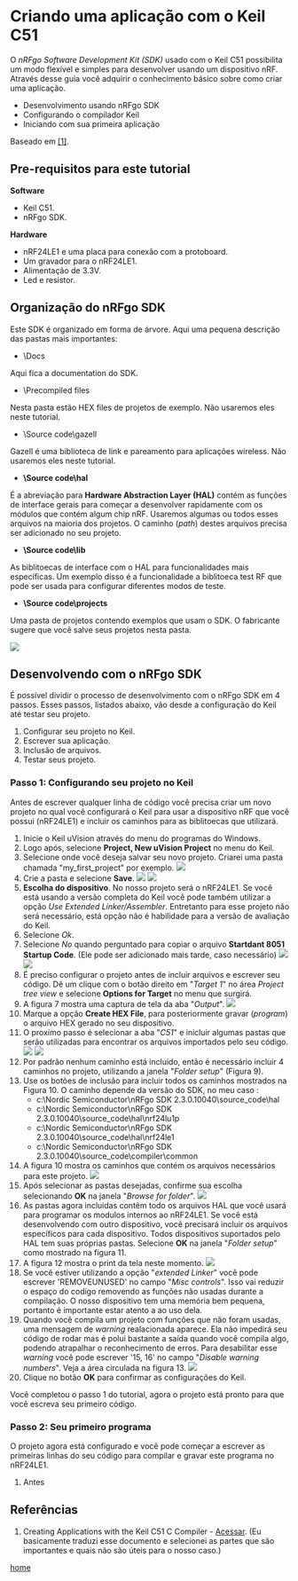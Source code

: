 # Criando uma aplicação com o Keil C51

O *nRFgo Software Development Kit (SDK)* usado com o Keil C51 possibilita um modo flexível e simples para desenvolver usando um dispositivo nRF. Através desse guia você adquirir o conhecimento básico sobre como criar uma aplicação.

* Desenvolvimento usando nRFgo SDK
* Configurando o compilador Keil
* Iniciando com sua primeira aplicação

Baseado em  [[1]](http://www.nordicsemi.com/eng/nordic/download_resource/10885/7/38349113/1515).

## Pre-requisitos para este tutorial

**Software**
* Keil C51.
* nRFgo SDK.

**Hardware**
* nRF24LE1 e uma placa para conexão com a protoboard.
* Um gravador para o nRF24LE1.
* Alimentação de 3.3V.
* Led e resistor.

## Organização do nRFgo SDK
Este SDK é organizado em forma de árvore. Aqui uma pequena descrição das pastas mais importantes:

* \\Docs

Aqui fica a documentation do SDK.

* \\Precompiled files

Nesta pasta estão HEX files de projetos de exemplo. Não usaremos eles neste tutorial.

* \\Source code\\gazell

Gazell é uma biblioteca de link e pareamento para aplicações wireless. Não usaremos eles neste tutorial.

* **\\Source code\\hal**

É a abreviação para **Hardware Abstraction Layer (HAL)** contém as funções de interface gerais para começar a desenvolver rapidamente com os módulos que contém algum chip nRF. Usaremos algumas ou todos esses arquivos na maioria dos projetos. O caminho (*path*) destes arquivos precisa ser adicionado no seu projeto.

* **\\Source code\\lib**

As biblitoecas de interface com o HAL para funcionalidades mais específicas. Um exemplo disso é a funcionalidade a biblitoeca test RF que pode ser usada para configurar diferentes modos de teste.

* **\\Source code\\projects**

Uma pasta de projetos contendo exemplos que usam o SDK. O fabricante sugere que você salve seus projetos nesta pasta.

![](../img/basico/folders.jpg)

## Desenvolvendo com o nRFgo SDK

É possível dividir o processo de desenvolvimento com o nRFgo SDK em 4 passos. Esses passos, listados abaixo, vão desde a configuração do Keil até testar seu projeto.

1. Configurar seu projeto no Keil.
2. Escrever sua aplicação.
3. Inclusão de arquivos.
4. Testar seus projeto.

### Passo 1: Configurando seu projeto no Keil

Antes de escrever qualquer linha de código você precisa criar um novo projeto no qual você configurará o Keil para usar a dispositivo nRF que você possui (nRF24LE1) e incluir os caminhos para as biblitoecas que utilizará.

1. Inicie o Keil uVision através do menu do programas do Windows.
2. Logo após, selecione **Project, New uVision Project** no menu do Keil.
3. Selecione onde você deseja salvar seu novo projeto. Criarei uma pasta chamada "my_first_project" por exemplo.
![](../img/basico/create_new_project.jpg)
4. Crie a pasta e selecione **Save**.
![](../img/basico/naming_the_project.jpg)
![](../img/basico/selectiong_the_correct_device.jpg)
5. **Escolha do dispositivo**. No nosso projeto será o nRF24LE1. Se você está usando a versão completa do Keil você pode também utilizar a opção *Use Extended Linker/Assembler*. Entretanto para esse projeto não será necessário, está opção não é habilidade para a versão de avaliação do Keil.
6. Selecione *Ok*.
7. Selecione *No* quando perguntado para copiar o arquivo **Startdant 8051 Startup Code**. (Ele pode ser adicionado mais tarde, caso necessário)
![](../img/basico/dialog_box.jpg)
![](../img/basico/main_window.jpg)
8. É preciso configurar o projeto antes de incluir arquivos e escrever seu código. Dê um clique com o botão direito em "*Target 1*" no área *Project tree view* e selecione **Options for Target** no menu que surgirá.
9. A figura 7 mostra uma captura de tela da aba "*Output*".
![](../img/basico/check_create_hex_file.jpg)
10. Marque a opção **Create HEX File**, para posteriormente gravar (*program*) o arquivo HEX gerado no seu dispositivo.
11. O proxímo passo é selecionar a aba "*C51*" e inicluir algumas pastas que serão utilizadas para encontrar os arquivos importados pelo seu código.
![](../img/basico/selecting_to_include_paths.jpg)
![](../img/basico/selecting_folders_to_include.jpg)
12. Por padrão nenhum caminho está incluido, então é necessário incluir 4 caminhos no projeto, utilizando a janela "*Folder setup*" (Figura 9).
13. Use os botões de inclusão para incluir todos os caminhos mostrados na Figura 10.
O caminho depende da versão do SDK, no meu caso :
    * c:\\Nordic Semiconductor\\nRFgo SDK 2.3.0.10040\\source_code\\hal
    * c:\\Nordic Semiconductor\\nRFgo SDK 2.3.0.10040\\source_code\\hal\\nrf24lu1p
    * c:\\Nordic Semiconductor\\nRFgo SDK 2.3.0.10040\\source_code\\hal\\nrf24le1
    * c:\\Nordic Semiconductor\\nRFgo SDK 2.3.0.10040\\source_code\\compiler\\common
14. A figura 10 mostra os caminhos que contém os arquivos necessários para este projeto.
![](../img/basico/figure_10.jpg)
15. Após selecionar as pastas desejadas, confirme sua escolha selecionando **OK** na janela "*Browse for folder*".
![](../img/basico/figure_11.jpg)
16. As pastas agora incluidas contêm todo os arquivos HAL que você usará para programar os modulos internos ao nRF24LE1. Se você está desenvolvendo com outro dispositivo, você precisará incluir os arquivos específicos para cada dispositivo. Todos dispositivos suportados pelo HAL tem suas próprias pastas. Selecione **OK** na janela "*Folder setup*" como mostrado na figura 11.
17. A figura 12 mostra o print da tela neste momento.
![](../img/basico/figure_12.jpg)
18. Se você estiver utilizando a opção "*extended Linker*" você pode escrever 'REMOVEUNUSED' no campo "*Misc controls*". Isso vai reduzir o espaço do codígo  removendo as funções não usadas durante a compilação. O nosso dispositivo tem uma memória bem pequena, portanto é importante estar atento a ao uso dela.
19. Quando você compila um projeto com funções que não foram usadas, uma mensagem de *warning* realacionada aparece. Ela não impedirá seu código de rodar mas é polui bastante a saída quando você compila algo, podendo atrapalhar o reconhecimento de erros. Para desabilitar esse *warning* você pode escrever '15, 16' no campo "*Disable warning numbers*". Veja a área circulada na figura 13.
![](../img/basico/figure_13.jpg)
20. Clique no botão **OK** para confirmar as configurações do Keil.

Você completou o passo 1 do tutorial, agora o projeto está pronto para que você escreva seu primeiro código.

### Passo 2: Seu primeiro programa

O projeto agora está configurado e você pode começar a escrever as primeiras linhas do seu código para compilar e gravar este programa no nRF24LE1.

1. Antes


## Referências

1. Creating Applications with the Keil C51 C Compiler - [Acessar](http://www.nordicsemi.com/eng/nordic/download_resource/10885/7/38349113/1515). (Eu basicamente traduzi esse documento e selecionei as partes que são importantes e quais não são úteis para o nosso caso.)

[home](./)

